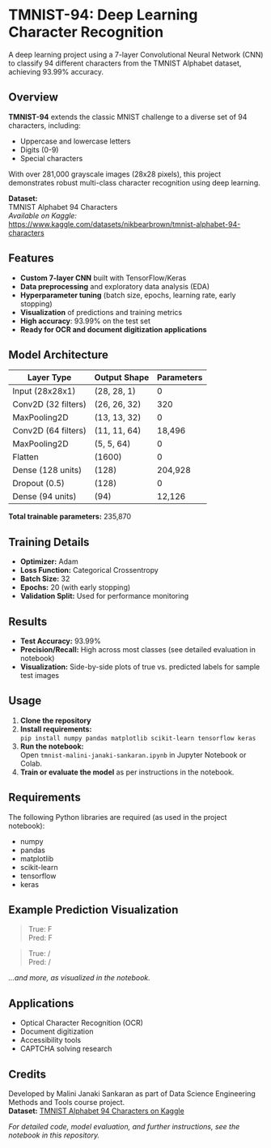 # TMNIST-94: Deep Learning Character Recognition

A deep learning project using a 7-layer Convolutional Neural Network (CNN) to classify 94 different characters from the TMNIST Alphabet dataset, achieving 93.99% accuracy.

## Overview

**TMNIST-94** extends the classic MNIST challenge to a diverse set of 94 characters, including:
- Uppercase and lowercase letters
- Digits (0-9)
- Special characters

With over 281,000 grayscale images (28x28 pixels), this project demonstrates robust multi-class character recognition using deep learning.

**Dataset:**  
TMNIST Alphabet 94 Characters  
*Available on Kaggle:*  
https://www.kaggle.com/datasets/nikbearbrown/tmnist-alphabet-94-characters

## Features

- **Custom 7-layer CNN** built with TensorFlow/Keras
- **Data preprocessing** and exploratory data analysis (EDA)
- **Hyperparameter tuning** (batch size, epochs, learning rate, early stopping)
- **Visualization** of predictions and training metrics
- **High accuracy**: 93.99% on the test set
- **Ready for OCR and document digitization applications**

## Model Architecture

| Layer Type         | Output Shape          | Parameters |
|--------------------|----------------------|------------|
| Input (28x28x1)    | (28, 28, 1)          | 0          |
| Conv2D (32 filters)| (26, 26, 32)         | 320        |
| MaxPooling2D       | (13, 13, 32)         | 0          |
| Conv2D (64 filters)| (11, 11, 64)         | 18,496     |
| MaxPooling2D       | (5, 5, 64)           | 0          |
| Flatten            | (1600)               | 0          |
| Dense (128 units)  | (128)                | 204,928    |
| Dropout (0.5)      | (128)                | 0          |
| Dense (94 units)   | (94)                 | 12,126     |

**Total trainable parameters:** 235,870

## Training Details

- **Optimizer:** Adam
- **Loss Function:** Categorical Crossentropy
- **Batch Size:** 32
- **Epochs:** 20 (with early stopping)
- **Validation Split:** Used for performance monitoring

## Results

- **Test Accuracy:** 93.99%
- **Precision/Recall:** High across most classes (see detailed evaluation in notebook)
- **Visualization:** Side-by-side plots of true vs. predicted labels for sample test images

## Usage

1. **Clone the repository**
2. **Install requirements:**  
   `pip install numpy pandas matplotlib scikit-learn tensorflow keras`
3. **Run the notebook:**  
Open `tmnist-malini-janaki-sankaran.ipynb` in Jupyter Notebook or Colab.
4. **Train or evaluate the model** as per instructions in the notebook.

## Requirements

The following Python libraries are required (as used in the project notebook):
- numpy
- pandas
- matplotlib
- scikit-learn
- tensorflow
- keras

## Example Prediction Visualization

> True: F  
> Pred: F

> True: /  
> Pred: /

*...and more, as visualized in the notebook.*

## Applications

- Optical Character Recognition (OCR)
- Document digitization
- Accessibility tools
- CAPTCHA solving research

## Credits

Developed by Malini Janaki Sankaran as part of Data Science Engineering Methods and Tools course project.  
**Dataset:** [TMNIST Alphabet 94 Characters on Kaggle](https://www.kaggle.com/datasets/nikbearbrown/tmnist-alphabet-94-characters)

*For detailed code, model evaluation, and further instructions, see the notebook in this repository.*

